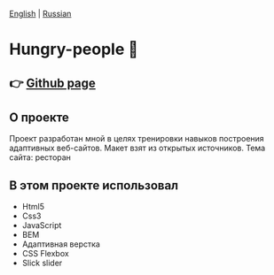 [English](https://github.com/Pavel-Sol/Hungry-people-landing-page/blob/master/README.md) | [Russian](https://github.com/Pavel-Sol/Hungry-people-landing-page/blob/master/README-Ru.md)

# Hungry-people :hamburger:

:point_right: [Github page](https://pavel-sol.github.io/Hungry-people-landing-page/) 
---------------

О проекте
---------------
Проект разработан мной в целях тренировки навыков построения адаптивных веб-сайтов. Макет взят из открытых источников. Тема сайта: ресторан

В этом проекте использовал
--------------------------
- Html5
- Сss3
- JavaScript
- BEM
- Адаптивная верстка
- CSS Flexbox
- Slick slider
